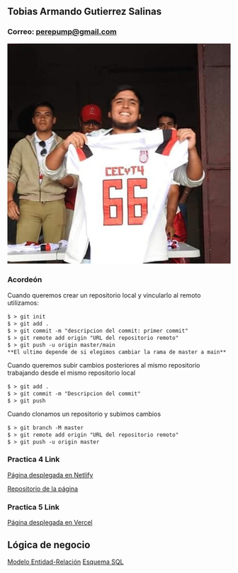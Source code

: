 ## Tobias Armando Gutierrez Salinas

### Correo: perepump@gmail.com

![Tobias](archivos-multimedia/tobiasgtz.jpg)


### Acordeón 

Cuando queremos crear un repositorio local y vincularlo al remoto utilizamos:

```git
$ > git init
$ > git add .
$ > git commit -m "descripcion del commit: primer commit"
$ > git remote add origin "URL del repositorio remoto"
$ > git push -u origin master/main 
**El ultimo depende de si elegimos cambiar la rama de master a main**
```

Cuando queremos subir cambios posteriores al mismo repositorio trabajando desde el mismo repositorio local

```git
$ > git add .
$ > git commit -m "Descripcion del commit"
$ > git push
```
Cuando clonamos un repositorio y subimos cambios

```git
$ > git branch -M master
$ > git remote add origin "URL del repositorio remoto"
$ > git push -u origin master
```

### Practica 4 Link

[Página desplegada en Netlify](https://earnest-kleicha-ecb313.netlify.app/posts/)

[Repositorio de la página](https://github.com/Tobias66Jags/tobias-astropage)

### Practica 5 Link

[Página desplegada en Vercel](https://tobias-astropage.vercel.app/)

## Lógica de negocio

[Modelo Entidad-Relación](https://github.com/Tobias66Jags/gutierrez-tobias-practicas-3/blob/main/entidad-relacion-tobias.md)
[Esquema SQL](https://github.com/Tobias66Jags/gutierrez-tobias-practicas-3/blob/main/football_schema.SQL)


